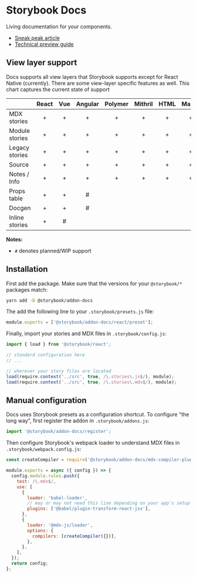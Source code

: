 # Storybook Docs

Living documentation for your components.

- [Sneak peak article](https://medium.com/storybookjs/storybook-docs-sneak-peak-5be78445094a)
- [Technical preview guide](https://docs.google.com/document/d/1un6YX7xDKEKl5-MVb-egnOYN8dynb5Hf7mq0hipk8JE/edit?usp=sharing)

## View layer support

Docs supports all view layers that Storybook supports except for React Native (currently). There are some view-layer specific
features as well. This chart captures the current state of support

|                | React | Vue | Angular | Polymer | Mithril | HTML | Marko | Svelte | Riot | Ember | Preact |
| -------------- | :---: | :-: | :-----: | :-----: | :-----: | :--: | :---: | :----: | :--: | :---: | :----: |
| MDX stories    |   +   |  +  |    +    |    +    |    +    |  +   |   +   |   +    |  +   |   +   |   +    |
| Module stories |   +   |  +  |    +    |    +    |    +    |  +   |   +   |   +    |  +   |   +   |   +    |
| Legacy stories |   +   |  +  |    +    |    +    |    +    |  +   |   +   |   +    |  +   |   +   |   +    |
| Source         |   +   |  +  |    +    |    +    |    +    |  +   |   +   |   +    |  +   |   +   |   +    |
| Notes / Info   |   +   |  +  |    +    |    +    |    +    |  +   |   +   |   +    |  +   |   +   |   +    |
| Props table    |   +   |  +  |    #    |         |         |      |       |        |      |       |        |
| Docgen         |   +   |  +  |    #    |         |         |      |       |        |      |       |        |
| Inline stories |   +   |  #  |         |         |         |      |       |        |      |       |        |

**Notes:**

- `#` denotes planned/WIP support

## Installation

First add the package. Make sure that the versions for your `@storybook/*` packages match:

```sh
yarn add -D @storybook/addon-docs
```

The add the following line to your `.storybook/presets.js` file:

```js
module.exports = ['@storybook/addon-docs/react/preset'];
```

Finally, import your stories and MDX files in `.storybook/config.js`:

```js
import { load } from '@storybook/react';

// standard configuration here
// ...

// wherever your story files are located
load(require.context('../src', true, /\.stories\.js$/), module);
load(require.context('../src', true, /\.stories\.mdx$/), module);
```

## Manual configuration

Docs uses Storybook presets as a configuration shortcut. To configure "the long way", first register the addon in `.storybook/addons.js`:

```js
import '@storybook/addon-docs/register';
```

Then configure Storybook's webpack loader to understand MDX files in `.storybook/webpack.config.js`:

```js
const createCompiler = require('@storybook/addon-docs/mdx-compiler-plugin');

module.exports = async ({ config }) => {
  config.module.rules.push({
    test: /\.mdx$/,
    use: [
      {
        loader: 'babel-loader',
        // may or may not need this line depending on your app's setup
        plugins: ['@babel/plugin-transform-react-jsx'],
      },
      {
        loader: '@mdx-js/loader',
        options: {
          compilers: [createCompiler({})],
        },
      },
    ],
  });
  return config;
};
```
